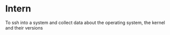 # Intern

To ssh into a system and collect data about the operating system, the kernel and their versions
